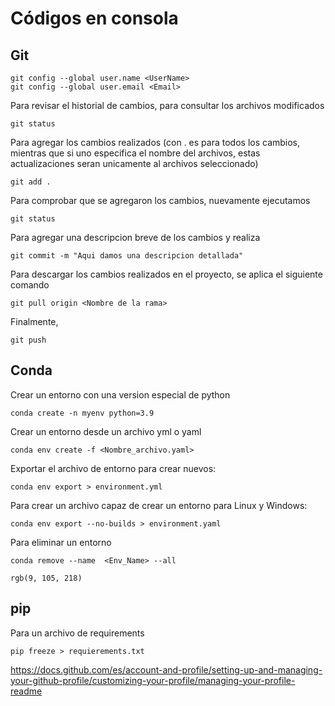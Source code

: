 # Códigos en consola
 
## Git
```
git config --global user.name <UserName>
git config --global user.email <Email>
```
Para revisar el historial de cambios, para consultar los archivos modificados
```
git status
```
Para agregar los cambios realizados (con . es para todos los cambios, mientras que si uno especifica el nombre del archivos, estas actualizaciones seran unicamente  al archivos seleccionado)
```
git add .
```
Para comprobar que se agregaron los cambios, nuevamente ejecutamos
```
git status
```
Para agregar una descripcion breve de los cambios y realiza
```
git commit -m "Aqui damos una descripcion detallada"
```
Para descargar los cambios realizados en el proyecto, se aplica el siguiente comando
```
git pull origin <Nombre de la rama>
```

Finalmente, 
```
git push
```


## Conda
Crear un entorno con una version especial de python 
```
conda create -n myenv python=3.9
```
Crear un entorno desde un archivo yml o yaml 
```
conda env create -f <Nombre_archivo.yaml> 
```
Exportar el archivo de entorno para crear nuevos:
```
conda env export > environment.yml  
```
Para crear un archivo capaz de crear un entorno para Linux y Windows:
```
conda env export --no-builds > environment.yaml 
```
Para eliminar un entorno
```
conda remove --name  <Env_Name> --all
```
 `rgb(9, 105, 218)`

## pip
Para un archivo de requirements
```
pip freeze > requierements.txt
```

https://docs.github.com/es/account-and-profile/setting-up-and-managing-your-github-profile/customizing-your-profile/managing-your-profile-readme
